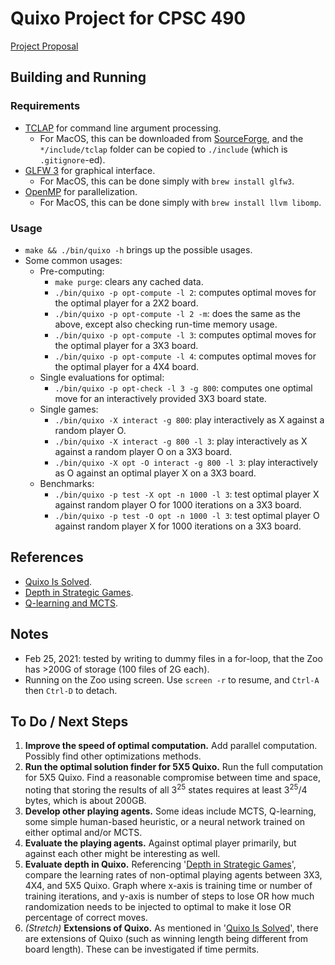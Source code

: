 # Quixo Project for CPSC 490

[Project Proposal](https://docs.google.com/document/d/1R93C6XVNl6pDwXdOTlAuGolf03njDcPjZosSgq-IqNI/edit#)

## Building and Running

### Requirements
- [TCLAP](http://tclap.sourceforge.net/manual.html) for command line argument processing.
  - For MacOS, this can be downloaded from [SourceForge](https://sourceforge.net/projects/tclap/files/), and the `*/include/tclap` folder can be copied to `./include` (which is `.gitignore`-ed).
- [GLFW 3](https://www.glfw.org/) for graphical interface.
  - For MacOS, this can be done simply with `brew install glfw3`.
- [OpenMP](https://www.openmp.org/) for parallelization.
  - For MacOS, this can be done simply with `brew install llvm libomp`.

### Usage
- `make && ./bin/quixo -h` brings up the possible usages.
- Some common usages:
  - Pre-computing:
    - `make purge`: clears any cached data.
    - `./bin/quixo -p opt-compute -l 2`: computes optimal moves for the optimal player for a 2X2 board.
    - `./bin/quixo -p opt-compute -l 2 -m`: does the same as the above, except also checking run-time memory usage.
    - `./bin/quixo -p opt-compute -l 3`: computes optimal moves for the optimal player for a 3X3 board.
    - `./bin/quixo -p opt-compute -l 4`: computes optimal moves for the optimal player for a 4X4 board.
  - Single evaluations for optimal:
    - `./bin/quixo -p opt-check -l 3 -g 800`: computes one optimal move for an interactively provided 3X3 board state.
  - Single games:
    - `./bin/quixo -X interact -g 800`: play interactively as X against a random player O.
    - `./bin/quixo -X interact -g 800 -l 3`: play interactively as X against a random player O on a 3X3 board.
    - `./bin/quixo -X opt -O interact -g 800 -l 3`: play interactively as O against an optimal player X on a 3X3 board.
  - Benchmarks:
    - `./bin/quixo -p test -X opt -n 1000 -l 3`: test optimal player X against random player O for 1000 iterations on a 3X3 board.
    - `./bin/quixo -p test -O opt -n 1000 -l 3`: test optimal player O against random player X for 1000 iterations on a 3X3 board.

## References
- [Quixo Is Solved](https://arxiv.org/abs/2007.15895).
- [Depth in Strategic Games](https://www.semanticscholar.org/paper/Depth-in-Strategic-Games-Lantz-Isaksen/4dedc67aa2191731bf8cf1822d42cea290e73073).
- [Q-learning and MCTS](https://towardsdatascience.com/deep-reinforcement-learning-and-monte-carlo-tree-search-with-connect-4-ba22a4713e7a).

## Notes
- Feb 25, 2021: tested by writing to dummy files in a for-loop, that the Zoo has >200G of storage (100 files of 2G each).
- Running on the Zoo using screen. Use `screen -r` to resume, and `Ctrl-A` then `Ctrl-D` to detach.

## To Do / Next Steps
1. **Improve the speed of optimal computation.** Add parallel computation. Possibly find other optimizations methods.
2. **Run the optimal solution finder for 5X5 Quixo.** Run the full computation for 5X5 Quixo. Find a reasonable compromise between time and space, noting that storing the results of all 3<sup>25</sup> states requires at least 3<sup>25</sup>/4 bytes, which is about 200GB.
3. **Develop other playing agents.** Some ideas include MCTS, Q-learning, some simple human-based heuristic, or a neural network trained on either optimal and/or MCTS.
4. **Evaluate the playing agents.** Against optimal player primarily, but against each other might be interesting as well.
5. **Evaluate depth in Quixo.** Referencing '[Depth in Strategic Games](https://www.semanticscholar.org/paper/Depth-in-Strategic-Games-Lantz-Isaksen/4dedc67aa2191731bf8cf1822d42cea290e73073)', compare the learning rates of non-optimal playing agents between 3X3, 4X4, and 5X5 Quixo. Graph where x-axis is training time or number of training iterations, and y-axis is number of steps to lose OR how much randomization needs to be injected to optimal to make it lose OR percentage of correct moves.
6. _(Stretch)_ **Extensions of Quixo.** As mentioned in '[Quixo Is Solved](https://arxiv.org/abs/2007.15895)', there are extensions of Quixo (such as winning length being different from board length). These can be investigated if time permits.
